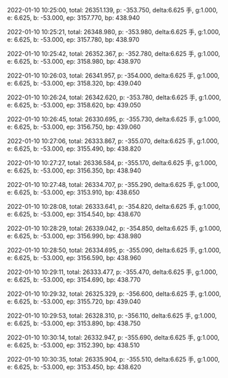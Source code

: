 2022-01-10 10:25:00, total: 26351.139, p: -353.750, delta:6.625 手, g:1.000, e: 6.625, b: -53.000, ep: 3157.770, bp: 438.940

2022-01-10 10:25:21, total: 26348.980, p: -353.980, delta:6.625 手, g:1.000, e: 6.625, b: -53.000, ep: 3157.780, bp: 438.970

2022-01-10 10:25:42, total: 26352.367, p: -352.780, delta:6.625 手, g:1.000, e: 6.625, b: -53.000, ep: 3158.980, bp: 438.970

2022-01-10 10:26:03, total: 26341.957, p: -354.000, delta:6.625 手, g:1.000, e: 6.625, b: -53.000, ep: 3158.320, bp: 439.040

2022-01-10 10:26:24, total: 26342.620, p: -353.780, delta:6.625 手, g:1.000, e: 6.625, b: -53.000, ep: 3158.620, bp: 439.050

2022-01-10 10:26:45, total: 26330.695, p: -355.730, delta:6.625 手, g:1.000, e: 6.625, b: -53.000, ep: 3156.750, bp: 439.060

2022-01-10 10:27:06, total: 26333.867, p: -355.070, delta:6.625 手, g:1.000, e: 6.625, b: -53.000, ep: 3155.490, bp: 438.820

2022-01-10 10:27:27, total: 26336.584, p: -355.170, delta:6.625 手, g:1.000, e: 6.625, b: -53.000, ep: 3156.350, bp: 438.940

2022-01-10 10:27:48, total: 26334.707, p: -355.290, delta:6.625 手, g:1.000, e: 6.625, b: -53.000, ep: 3153.910, bp: 438.650

2022-01-10 10:28:08, total: 26333.641, p: -354.820, delta:6.625 手, g:1.000, e: 6.625, b: -53.000, ep: 3154.540, bp: 438.670

2022-01-10 10:28:29, total: 26339.042, p: -354.850, delta:6.625 手, g:1.000, e: 6.625, b: -53.000, ep: 3156.990, bp: 438.980

2022-01-10 10:28:50, total: 26334.695, p: -355.090, delta:6.625 手, g:1.000, e: 6.625, b: -53.000, ep: 3156.590, bp: 438.960

2022-01-10 10:29:11, total: 26333.477, p: -355.470, delta:6.625 手, g:1.000, e: 6.625, b: -53.000, ep: 3154.690, bp: 438.770

2022-01-10 10:29:32, total: 26325.329, p: -356.600, delta:6.625 手, g:1.000, e: 6.625, b: -53.000, ep: 3155.720, bp: 439.040

2022-01-10 10:29:53, total: 26328.310, p: -356.110, delta:6.625 手, g:1.000, e: 6.625, b: -53.000, ep: 3153.890, bp: 438.750

2022-01-10 10:30:14, total: 26332.947, p: -355.690, delta:6.625 手, g:1.000, e: 6.625, b: -53.000, ep: 3152.390, bp: 438.510

2022-01-10 10:30:35, total: 26335.904, p: -355.510, delta:6.625 手, g:1.000, e: 6.625, b: -53.000, ep: 3153.450, bp: 438.620